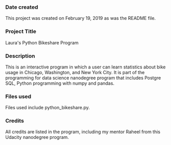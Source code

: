### Date created
This project was created on February 19, 2019 as was the README file.

### Project Title
Laura's Python Bikeshare Program

### Description
This is an interactive program in which a user can learn statistics about bike usage in Chicago, Washington, and New York City. It is part of the programming for data science nanodegree program that includes Postgre SQL, Python programming with numpy and pandas.

### Files used
Files used include python_bikeshare.py.

### Credits
All credits are listed in the program, including my mentor Raheel from this Udacity nanodegree program.

